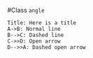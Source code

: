 #Class `angle`

``` sequence-hand
Title: Here is a title
A->B: Normal line
B-->C: Dashed line
C->>D: Open arrow
D-->>A: Dashed open arrow
```